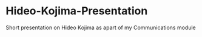 # Hideo-Kojima-Presentation
Short presentation on Hideo Kojima as apart of my Communications module
